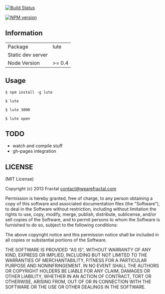 [![Build Status](https://travis-ci.org/wearefractal/lute.png?branch=master)](https://travis-ci.org/wearefractal/lute)

[![NPM version](https://badge.fury.io/js/lute.png)](http://badge.fury.io/js/lute)

## Information

<table>
<tr> 
<td>Package</td><td>lute</td>
</tr>
<tr>
<td>Static dev server</td>
<td></td>
</tr>
<tr>
<td>Node Version</td>
<td>>= 0.4</td>
</tr>
</table>

## Usage

`$ npm install -g lute`


`$ lute`

`$ lute 3000`

`$ lute open`

## TODO

- watch and compile stuff
- gh-pages integration

## LICENSE

(MIT License)

Copyright (c) 2013 Fractal <contact@wearefractal.com>

Permission is hereby granted, free of charge, to any person obtaining
a copy of this software and associated documentation files (the
"Software"), to deal in the Software without restriction, including
without limitation the rights to use, copy, modify, merge, publish,
distribute, sublicense, and/or sell copies of the Software, and to
permit persons to whom the Software is furnished to do so, subject to
the following conditions:

The above copyright notice and this permission notice shall be
included in all copies or substantial portions of the Software.

THE SOFTWARE IS PROVIDED "AS IS", WITHOUT WARRANTY OF ANY KIND,
EXPRESS OR IMPLIED, INCLUDING BUT NOT LIMITED TO THE WARRANTIES OF
MERCHANTABILITY, FITNESS FOR A PARTICULAR PURPOSE AND
NONINFRINGEMENT. IN NO EVENT SHALL THE AUTHORS OR COPYRIGHT HOLDERS BE
LIABLE FOR ANY CLAIM, DAMAGES OR OTHER LIABILITY, WHETHER IN AN ACTION
OF CONTRACT, TORT OR OTHERWISE, ARISING FROM, OUT OF OR IN CONNECTION
WITH THE SOFTWARE OR THE USE OR OTHER DEALINGS IN THE SOFTWARE.
